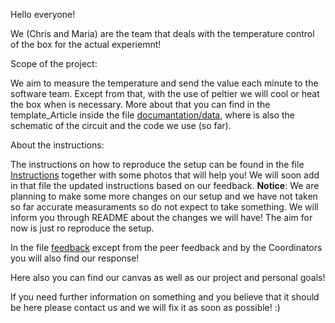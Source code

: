 Hello everyone!

We (Chris and Maria) are the team that deals with the temperature control of the box for the actual experiemnt!

Scope of the project:

We aim to measure the temperature and send the value each minute to the software team. Except from that, with the use of peltier we will cool or heat the box when is necessary. More about that you can find in the template_Article inside the file [documantation/data](https://git.science.uu.nl/ued2020/experiment-design-2020/-/tree/master/projects/TemperatureControl_by_Chris_and_Maria/documantation/data), where is also the schematic of the circuit and the code we use (so far).

About the instructions:

The instructions on how to reproduce the setup can be found in the file [Instructions](https://git.science.uu.nl/ued2020/experiment-design-2020/-/tree/master/projects/TemperatureControl_by_Chris_and_Maria/Instructions) together with some photos that will help you! We will soon add in that file the updated instructions based on our feedback. **Notice**: We are planning to make some more changes on our setup and we have not taken so far accurate measuraments so do not expect to take something. We will inform you through README about the changes we will have! The aim for now is just ro reproduce the setup. 

In the file [feedback](https://git.science.uu.nl/ued2020/experiment-design-2020/-/tree/master/projects/TemperatureControl_by_Chris_and_Maria/feedback) except from the peer feedback and by the Coordinators you will also find our response!


Here also you can find our canvas as well as our project and personal goals!

If you need further information on something and you believe that it should be here please contact us and we will fix it as soon as possible! :)
